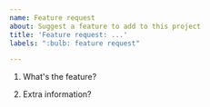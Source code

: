 ```yaml
---
name: Feature request
about: Suggest a feature to add to this project
title: 'Feature request: ...'
labels: ":bulb: feature request"

---
```


1. What's the feature?

2. Extra information?

<!--

YOU CAN CHAT THERE EVENTUALLY:

https://github.com/qdm12/ddns-updater/discussions

-->
